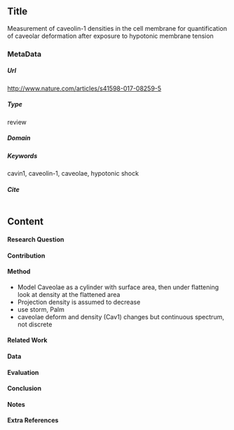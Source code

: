 ## Title
Measurement of caveolin-1 densities in the cell membrane for quantification of caveolar deformation after exposure to hypotonic membrane tension
### MetaData
##### Url
http://www.nature.com/articles/s41598-017-08259-5
##### Type
review

##### Domain


##### Keywords
cavin1, caveolin-1, caveolae, hypotonic shock

##### Cite

```LaTex

```
## Content
#### Research Question


#### Contribution


#### Method
* Model Caveolae as a cylinder with surface area, then under flattening look at density at the flattened area
* Projection density is assumed to decrease
* use storm, Palm
* caveolae deform and density (Cav1) changes but continuous spectrum, not discrete

#### Related Work


#### Data


#### Evaluation


#### Conclusion


#### Notes

#### Extra References
